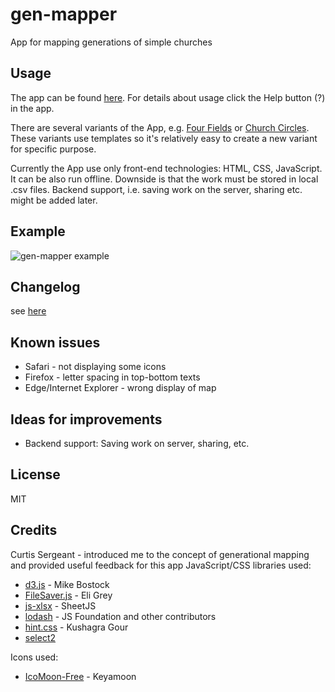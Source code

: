 # gen-mapper
App for mapping generations of simple churches

## Usage
The app can be found [here](https://dvopalecky.github.io/gen-mapper).
For details about usage click the Help button (?) in the app.

There are several variants of the App, e.g. [Four Fields](https://dvopalecky.github.io/gen-mapper/four-fields/index.html) or [Church Circles](https://dvopalecky.github.io/gen-mapper/church-circles/index.html).
These variants use templates so it's relatively easy to create a new variant for specific purpose.

Currently the App use only front-end technologies: HTML, CSS, JavaScript.
It can be also run offline. Downside is that the work must be stored in local .csv files.
Backend support, i.e. saving work on the server, sharing etc. might be added later.

## Example
![gen-mapper example](https://dvopalecky.github.io/gen-mapper/gen-mapper-example1.png)

## Changelog
see [here](changelog.md)

## Known issues
* Safari - not displaying some icons
* Firefox - letter spacing in top-bottom texts
* Edge/Internet Explorer - wrong display of map

## Ideas for improvements
* Backend support: Saving work on server, sharing, etc.

## License
MIT

## Credits
Curtis Sergeant - introduced me to the concept of generational mapping and provided useful feedback for this app
JavaScript/CSS libraries used:
* [d3.js](https://d3js.org) - Mike Bostock
* [FileSaver.js](https://github.com/eligrey/FileSaver.js) - Eli Grey
* [js-xlsx](https://github.com/SheetJS/js-xlsx) - SheetJS
* [lodash](https://lodash.com) - JS Foundation and other contributors
* [hint.css](https://github.com/chinchang/hint.css/) - Kushagra Gour
* [select2](https://github.com/select2/select2) 

Icons used:
* [IcoMoon-Free](https://github.com/Keyamoon/IcoMoon-Free) - Keyamoon
